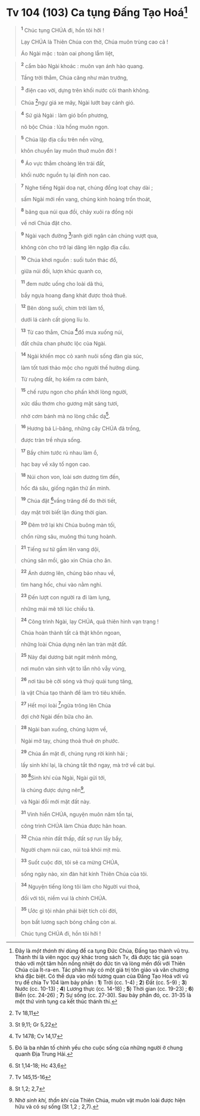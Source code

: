# Tv 104 (103) Ca tụng Đấng Tạo Hoá[^1]

> <sup><b>1</b></sup> Chúc tụng CHÚA đi, hồn tôi hỡi !
> 
> Lạy CHÚA là Thiên Chúa con thờ, Chúa muôn trùng cao cả !
> 
> Áo Ngài mặc : toàn oai phong lẫm liệt,
>


> <sup><b>2</b></sup> cẩm bào Ngài khoác : muôn vạn ánh hào quang.
> 
> Tầng trời thẳm, Chúa căng như màn trướng,
>


> <sup><b>3</b></sup> điện cao vời, dựng trên khối nước cõi thanh không.
> 
> Chúa [^1*]ngự giá xe mây, Ngài lướt bay cánh gió.
>


> <sup><b>4</b></sup> Sứ giả Ngài : làm gió bốn phương,
> 
> nô bộc Chúa : lửa hồng muôn ngọn.
>


> <sup><b>5</b></sup> Chúa lập địa cầu trên nền vững,
> 
> khôn chuyển lay muôn thuở muôn đời !
>


> <sup><b>6</b></sup> Áo vực thẳm choàng lên trái đất,
> 
> khối nước nguồn tụ lại đỉnh non cao.
>


> <sup><b>7</b></sup> Nghe tiếng Ngài doạ nạt, chúng đồng loạt chạy dài ;
> 
> sấm Ngài mới rền vang, chúng kinh hoàng trốn thoát,
>


> <sup><b>8</b></sup> băng qua núi qua đồi, chảy xuôi ra đồng nội
> 
> về nơi Chúa đặt cho.
>


> <sup><b>9</b></sup> Ngài vạch đường [^2*]ranh giới ngăn cản chúng vượt qua,
> 
> không còn cho trở lại dâng lên ngập địa cầu.
>


> <sup><b>10</b></sup> Chúa khơi nguồn : suối tuôn thác đổ,
> 
> giữa núi đồi, lượn khúc quanh co,
>


> <sup><b>11</b></sup> đem nước uống cho loài dã thú,
> 
> bầy ngựa hoang đang khát được thoả thuê.
>


> <sup><b>12</b></sup> Bên dòng suối, chim trời làm tổ,
> 
> dưới lá cành cất giọng líu lo.
>


> <sup><b>13</b></sup> Từ cao thẳm, Chúa [^3*]đổ mưa xuống núi,
> 
> đất chứa chan phước lộc của Ngài.
>


> <sup><b>14</b></sup> Ngài khiến mọc cỏ xanh nuôi sống đàn gia súc,
> 
> làm tốt tươi thảo mộc cho người thế hưởng dùng.
> 
> Từ ruộng đất, họ kiếm ra cơm bánh,
>


> <sup><b>15</b></sup> chế rượu ngon cho phấn khởi lòng người,
> 
> xức dầu thơm cho gương mặt sáng tươi,
> 
> nhờ cơm bánh mà no lòng chắc dạ[^2].
>


> <sup><b>16</b></sup> Hương bá Li-băng, những cây CHÚA đã trồng,
> 
> được tràn trề nhựa sống.
>


> <sup><b>17</b></sup> Bầy chim tước rủ nhau làm ổ,
> 
> hạc bay về xây tổ ngọn cao.
>


> <sup><b>18</b></sup> Núi chon von, loài sơn dương tìm đến,
> 
> hốc đá sâu, giống ngân thử ẩn mình.
>


> <sup><b>19</b></sup> Chúa đặt [^4*]vầng trăng để đo thời tiết,
> 
> dạy mặt trời biết lặn đúng thời gian.
>


> <sup><b>20</b></sup> Đêm trở lại khi Chúa buông màn tối,
> 
> chốn rừng sâu, muông thú tung hoành.
>


> <sup><b>21</b></sup> Tiếng sư tử gầm lên vang dội,
> 
> chúng săn mồi, gào xin Chúa cho ăn.
>


> <sup><b>22</b></sup> Ánh dương lên, chúng bảo nhau về,
> 
> tìm hang hốc, chui vào nằm nghỉ.
>


> <sup><b>23</b></sup> Đến lượt con người ra đi làm lụng,
> 
> những mải mê tới lúc chiều tà.
>


> <sup><b>24</b></sup> Công trình Ngài, lạy CHÚA, quả thiên hình vạn trạng !
> 
> Chúa hoàn thành tất cả thật khôn ngoan,
> 
> những loài Chúa dựng nên lan tràn mặt đất.
>


> <sup><b>25</b></sup> Này đại dương bát ngát mênh mông,
> 
> nơi muôn vàn sinh vật to lẫn nhỏ vẫy vùng,
>


> <sup><b>26</b></sup> nơi tàu bè cỡi sóng và thuỷ quái tung tăng,
> 
> là vật Chúa tạo thành để làm trò tiêu khiển.
>


> <sup><b>27</b></sup> Hết mọi loài [^5*]ngửa trông lên Chúa
> 
> đợi chờ Ngài đến bữa cho ăn.
>


> <sup><b>28</b></sup> Ngài ban xuống, chúng lượm về,
> 
> Ngài mở tay, chúng thoả thuê ơn phước.
>


> <sup><b>29</b></sup> Chúa ẩn mặt đi, chúng rụng rời kinh hãi ;
> 
> lấy sinh khí lại, là chúng tắt thở ngay, mà trở về cát bụi.
>


> <sup><b>30</b></sup> [^6*]Sinh khí của Ngài, Ngài gửi tới,
> 
> là chúng được dựng nên[^3],
> 
> và Ngài đổi mới mặt đất này.
>


> <sup><b>31</b></sup> Vinh hiển CHÚA, nguyện muôn năm tồn tại,
> 
> công trình CHÚA làm Chúa được hân hoan.
>


> <sup><b>32</b></sup> Chúa nhìn đất thấp, đất sợ run lẩy bẩy,
> 
> Người chạm núi cao, núi toả khói mịt mù.
>


> <sup><b>33</b></sup> Suốt cuộc đời, tôi sẽ ca mừng CHÚA,
> 
> sống ngày nào, xin đàn hát kính Thiên Chúa của tôi.
>


> <sup><b>34</b></sup> Nguyện tiếng lòng tôi làm cho Người vui thoả,
> 
> đối với tôi, niềm vui là chính CHÚA.
>


> <sup><b>35</b></sup> Ước gì tội nhân phải biệt tích cõi đời,
> 
> bọn bất lương sạch bóng chẳng còn ai.
> 
> Chúc tụng CHÚA đi, hồn tôi hỡi !
>

[^1]: Đây là <i>một thánh thi</i> dùng để ca tụng Đức Chúa, Đấng tạo thành vũ trụ. Thánh thi là viên ngọc quý khác trong sách Tv, đã được tác giả soạn thảo với một tâm hồn nồng nhiệt do đức tin và lòng mến đối với Thiên Chúa của Ít-ra-en. Tác phẩm này có một giá trị tôn giáo và văn chương khá đặc biệt. Có thể dựa vào mối tương quan của Đấng Tạo Hoá với vũ trụ để chia Tv 104 làm bảy phần : <b>1</b>) Trời (cc. 1-4) ; <b>2</b>) Đất (cc. 5-9) ; <b>3</b>) Nước (cc. 10-13) ; <b>4</b>) Lương thực (cc. 14-18) ; <b>5</b>) Thời gian (cc. 19-23) ; <b>6</b>) Biển (cc. 24-26) ; <b>7</b>) Sự sống (cc. 27-30). Sau bảy phần đó, cc. 31-35 là một thứ vinh tụng ca kết thúc thánh thi.
[^2]: Đó là ba nhân tố chính yếu cho cuộc sống của những người ở chung quanh Địa Trung Hải.
[^3]: Nhờ <i>sinh khí, thần khí</i> của Thiên Chúa, muôn vật muôn loài được hiện hữu và có sự sống (St 1,2 ; 2,7).
[^1*]: Tv 18,11
[^2*]: St 9,11; Gr 5,22
[^3*]: Tv 1478; Cv 14,17
[^4*]: St 1,14-18; Hc 43,6
[^5*]: Tv 145,15-16
[^6*]: St 1,2; 2,7
